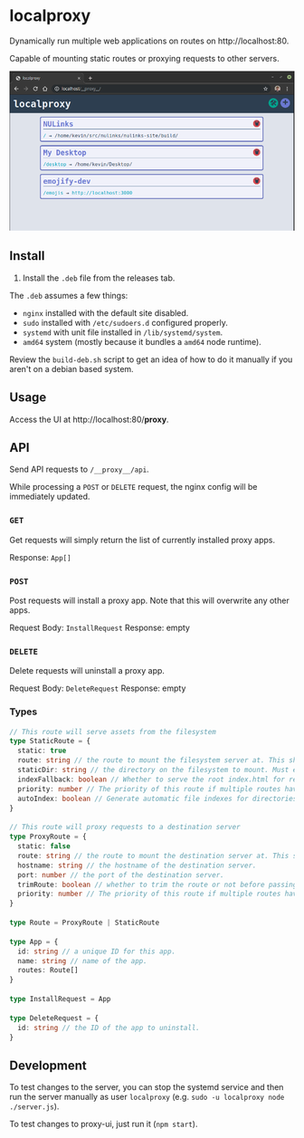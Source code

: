 # localproxy
Dynamically run multiple web applications on routes on http://localhost:80.

Capable of mounting static routes or proxying requests to other servers.

![](./docs/proxyPage.png)

## Install

1. Install the `.deb` file from the releases tab.

The `.deb` assumes a few things:
- `nginx` installed with the default site disabled.
- `sudo` installed with `/etc/sudoers.d` configured properly.
- `systemd` with unit file installed in `/lib/systemd/system`.
- `amd64` system (mostly because it bundles a `amd64` node runtime).

Review the `build-deb.sh` script to get an idea of how to do it manually if you aren't on a debian based system.

## Usage

Access the UI at http://localhost:80/__proxy__.

## API

Send API requests to `/__proxy__/api`.

While processing a `POST` or `DELETE` request, the nginx config will be immediately updated. 

### `GET`

Get requests will simply return the list of currently installed proxy apps.

Response: `App[]`

### `POST`

Post requests will install a proxy app. Note that this will overwrite any other apps.

Request Body: `InstallRequest`
Response: empty

### `DELETE`

Delete requests will uninstall a proxy app.

Request Body: `DeleteRequest`
Response: empty

### Types

```ts
// This route will serve assets from the filesystem
type StaticRoute = {
  static: true
  route: string // the route to mount the filesystem server at. This should NOT end with a trailing slash.
  staticDir: string // the directory on the filesystem to mount. Must end with a trailing slash.
  indexFallback: boolean // Whether to serve the root index.html for requests with missing assets. Useful for client side routing. Defaults to false
  priority: number // The priority of this route if multiple routes have the same `route`
  autoIndex: boolean // Generate automatic file indexes for directories without an index.html. Defaults to false
}

// This route will proxy requests to a destination server
type ProxyRoute = {
  static: false
  route: string // the route to mount the destination server at. This should NOT end with a trailing slash.
  hostname: string // the hostname of the destination server.
  port: number // the port of the destination server.
  trimRoute: boolean // whether to trim the route or not before passing requests to the destination server.
  priority: number // The priority of this route if multiple routes have the same `route`
}

type Route = ProxyRoute | StaticRoute

type App = {
  id: string // a unique ID for this app.
  name: string // name of the app.
  routes: Route[]
}

type InstallRequest = App

type DeleteRequest = {
  id: string // the ID of the app to uninstall.
}
```

## Development

To test changes to the server, you can stop the systemd service and then run the server manually as user `localproxy` (e.g. `sudo -u localproxy node ./server.js`).

To test changes to proxy-ui, just run it (`npm start`).
